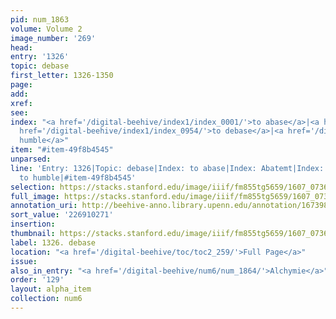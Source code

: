 ```yaml
---
pid: num_1863
volume: Volume 2
image_number: '269'
head:
entry: '1326'
topic: debase
first_letter: 1326-1350
page:
add:
xref:
see:
index: "<a href='/digital-beehive/index1/index_0001/'>to abase</a>|<a href='/digital-beehive/index1/index_0002/'>Abatemt</a>|<a
  href='/digital-beehive/index1/index_0954/'>to debase</a>|<a href='/digital-beehive/index2/index_1866/'>to
  humble</a>"
item: "#item-49f8b4545"
unparsed:
line: 'Entry: 1326|Topic: debase|Index: to abase|Index: Abatemt|Index: to debase|Index:
  to humble|#item-49f8b4545'
selection: https://stacks.stanford.edu/image/iiif/fm855tg5659/1607_0736/416,271,2837,190/full/0/default.jpg
full_image: https://stacks.stanford.edu/image/iiif/fm855tg5659/1607_0736/full/full/0/default.jpg
annotation_uri: http://beehive-anno.library.upenn.edu/annotation/1673981688344
sort_value: '226910271'
insertion:
thumbnail: https://stacks.stanford.edu/image/iiif/fm855tg5659/1607_0736/416,271,600,180/250,/0/default.jpg
label: 1326. debase
location: "<a href='/digital-beehive/toc/toc2_259/'>Full Page</a>"
issue:
also_in_entry: "<a href='/digital-beehive/num6/num_1864/'>Alchymie</a>"
order: '129'
layout: alpha_item
collection: num6
---
```

